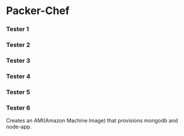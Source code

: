 # Packer-Chef

### Tester 1

### Tester 2

### Tester 3

### Tester 4

### Tester 5

### Tester 6

Creates an AMI(Amazon Machine Image) that provisions mongodb and node-app.

